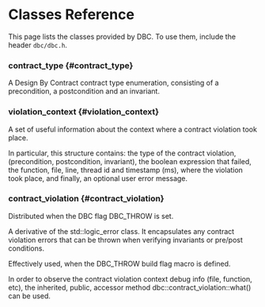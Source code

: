 # Classes Reference

This page lists the classes provided by DBC. To use them, include the header 
`dbc/dbc.h`.

### contract_type {#contract_type}

A Design By Contract contract type enumeration, consisting of a precondition,
a postcondition and an invariant.


### violation_context {#violation_context}

A set of useful information about the context where a contract violation took 
place. 

In particular, this structure contains: the type of the contract violation,
(precondition, postcondition, invariant), the boolean expression that failed,
the function, file, line, thread id and timestamp (ms), where the violation took
place, and finally, an optional user error message.


### contract_violation {#contract_violation}

Distributed when the DBC flag DBC_THROW is set.

A derivative of the std::logic_error class. It encapsulates any contract 
violation errors that can be thrown when verifying invariants or pre/post 
conditions. 

Effectively used, when the DBC_THROW build flag macro is defined. 

In order to observe the contract violation context debug info 
(file, function, etc), the inherited, public, accessor method
dbc::contract_violation::what() can be used.